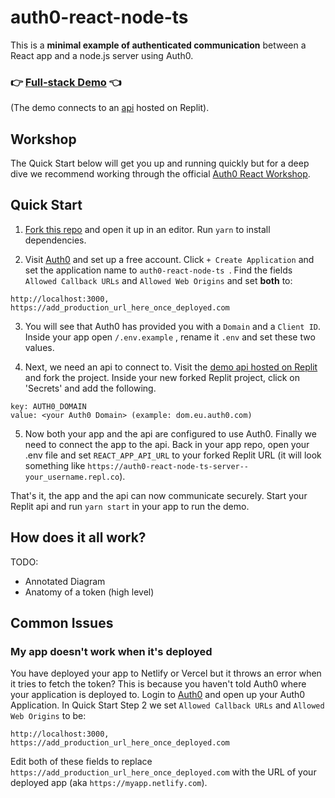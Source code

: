 # auth0-react-node-ts

This is a **minimal example of authenticated communication** between a React app and a node.js server using Auth0.

### 👉 [Full-stack Demo](https://auth0-react-node-ts-domv.vercel.app) 👈

(The demo connects to an [api](https://replit.com/@DomVinyard/auth0-react-node-ts-server) hosted on Replit).

## Workshop

The Quick Start below will get you up and running quickly but for a deep dive we recommend working through the official [Auth0 React Workshop](https://github.com/jamesqquick/auth0-react-workshop).

## Quick Start

1.  [Fork this repo](https://github.com/DomVinyard/auth0-react-node-ts/fork) and open it up in an editor. Run `yarn` to install dependencies.

2.  Visit [Auth0](https://manage.auth0.com) and set up a free account. Click `+ Create Application` and set the application name to `auth0-react-node-ts `. Find the fields `Allowed Callback URLs` and `Allowed Web Origins` and set **both** to:

```
http://localhost:3000, https://add_production_url_here_once_deployed.com
```

3. You will see that Auth0 has provided you with a `Domain` and a `Client ID`. Inside your app open `/.env.example` , rename it `.env` and set these two values.

4. Next, we need an api to connect to. Visit the [demo api hosted on Replit](https://replit.com/@DomVinyard/auth0-react-node-ts-server) and fork the project. Inside your new forked Replit project, click on 'Secrets' and add the following.

```#
key: AUTH0_DOMAIN
value: <your Auth0 Domain> (example: dom.eu.auth0.com)
```

5. Now both your app and the api are configured to use Auth0. Finally we need to connect the app to the api. Back in your app repo, open your .env file and set `REACT_APP_API_URL` to your forked Replit URL (it will look something like `https://auth0-react-node-ts-server--your_username.repl.co`).

That's it, the app and the api can now communicate securely. Start your Replit api and run `yarn start` in your app to run the demo.

## How does it all work?

TODO:

- Annotated Diagram
- Anatomy of a token (high level)

## Common Issues

### My app doesn't work when it's deployed

You have deployed your app to Netlify or Vercel but it throws an error when it tries to fetch the token? This is because you haven't told Auth0 where your application is deployed to. Login to [Auth0](https://manage.auth0.com) and open up your Auth0 Application. In Quick Start Step 2 we set `Allowed Callback URLs` and `Allowed Web Origins` to be:

```
http://localhost:3000, https://add_production_url_here_once_deployed.com
```

Edit both of these fields to replace `https://add_production_url_here_once_deployed.com` with the URL of your deployed app (aka `https://myapp.netlify.com`).
<!--stackedit_data:
eyJoaXN0b3J5IjpbLTY5OTYxNDQxOCwtMjA5OTA1OTgwNl19
-->